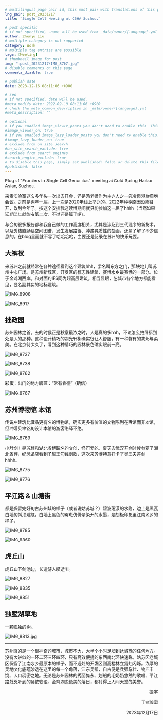 ```yaml
---
# multilingual page pair id, this must pair with translations of this page. (This name must be unique)
lng_pair: post_20231217
title: "Single Cell Meeting at CSHA Suzhou."

# post specific
# if not specified, .name will be used from _data/owner/[language].yml
author: Zhenyu Liu
# multiple category is not supported
category: Work
# multiple tag entries are possible
tags: [Meeting]
# thumbnail image for post
img: ":post_20231217/IMG_8707.jpg"
# disable comments on this page
comments_disable: true

# publish date
date: 2023-12-16 08:11:06 +0900

# seo
# if not specified, date will be used.
#meta_modify_date: 2022-02-10 08:11:06 +0900
# check the meta_common_description in _data/owner/[language].yml
#meta_description: ""

# optional
# if you enabled image_viewer_posts you don't need to enable this. This is only if image_viewer_posts = false
#image_viewer_on: true
# if you enabled image_lazy_loader_posts you don't need to enable this. This is only if image_lazy_loader_posts = false
#image_lazy_loader_on: true
# exclude from on site search
#on_site_search_exclude: true
# exclude from search engines
#search_engine_exclude: true
# to disable this page, simply set published: false or delete this file
#published: false
---
```


<!-- outline-start -->

Plog of "Frontiers in Single Cell Genomics" meeting at Cold Spring Harbor Asian, Suzhou.

<!-- outline-end -->

来贵实验室这么多年头一次出去开会，还是汤老师作为主办人之一的冷泉港单细胞会议。之前是两年一届，上一次是2020年线上举办的。2022年种种原因没能召开，改到今年了。按这个安排我这读博期间就只能参加这一届了hhhh（当然如果延期半年就能有第二次，不过还是算了吧）。

与会的很多报告都和我自己做的工作高度相关，尤其是涉及到三代测序的新技术，以及对结直肠癌空间图谱、发生发展路径、肿瘤异质性的刻画，还是了解了不少信息的。在blog里面就不写了哈哈哈哈，主要还是记录在苏州的快乐玩耍。

## 大裤衩

来苏州之前就经常在各种途径看到这个建筑hhh，学名叫东方之门，那块地儿叫苏州中心广场。是苏州新城区，开发区的标志性建筑，赛博水乡最赛博的一部分。位于金鸡湖西岸，和对面的IFS同为超高层建筑，相当显眼，在城市各个地方都能看见，是名副其实的地标建筑。

![IMG_8908](https://raw.githubusercontent.com/liuzhenyu-yyy/liuzhenyu-yyy.github.io/main/assets/img/posts/post_20231217/IMG_8908.jpg)

![IMG_8917](https://raw.githubusercontent.com/liuzhenyu-yyy/liuzhenyu-yyy.github.io/main/assets/img/posts/post_20231217/IMG_8917.jpg)

## 拙政园

苏州园林之首，去的时候正是秋意最浓之时，人是真的多hhh，不论怎么拍照都到处是人的那种。这种设计精巧的湖光轩榭确实很让人舒服，有一种特有的隽永与柔美。在北京待太久了，看到这种精巧的园林景色确实眼前一亮。

![IMG_8737](https://raw.githubusercontent.com/liuzhenyu-yyy/liuzhenyu-yyy.github.io/main/assets/img/posts/post_20231217/IMG_8737.jpg)

![IMG_8738](https://raw.githubusercontent.com/liuzhenyu-yyy/liuzhenyu-yyy.github.io/main/assets/img/posts/post_20231217/IMG_8738.jpg)

![IMG_8762](https://raw.githubusercontent.com/liuzhenyu-yyy/liuzhenyu-yyy.github.io/main/assets/img/posts/post_20231217/IMG_8762.jpg)


彩蛋：出门的地方牌匾：“常有肯德”（确信）

![IMG_8767](https://raw.githubusercontent.com/liuzhenyu-yyy/liuzhenyu-yyy.github.io/main/assets/img/posts/post_20231217/IMG_8767.jpg)

## 苏州博物馆 本馆

传说中建筑比藏品更有名的博物馆，确实更多有价值的文物陈列在西馆而非本馆，但冲着贝聿铭的设计本馆的游客络绎不绝。

![IMG_8769](https://raw.githubusercontent.com/liuzhenyu-yyy/liuzhenyu-yyy.github.io/main/assets/img/posts/post_20231217/IMG_8769.jpg)

小胖剑！是苏博和湖北省博联名的文创，怪可爱的。夏天去武汉开会时候参观了湖北省博，纪念品店看到了越王勾践剑款，这次来苏博特意打卡了吴王夫差剑hhhh。

![IMG_8775](https://raw.githubusercontent.com/liuzhenyu-yyy/liuzhenyu-yyy.github.io/main/assets/img/posts/post_20231217/IMG_8775.jpg)

![IMG_8776](https://raw.githubusercontent.com/liuzhenyu-yyy/liuzhenyu-yyy.github.io/main/assets/img/posts/post_20231217/IMG_8776.jpg)

## 平江路 & 山塘街

都是保留完好的古苏州城的样子（或者说姑苏城？）碧波荡漾的水路，边上是黑瓦白墙的斜顶建筑，白墙上黑色的霉斑仿佛晕染开的水墨，是刻板印象里江南水乡的样子。

![IMG_8785](https://raw.githubusercontent.com/liuzhenyu-yyy/liuzhenyu-yyy.github.io/main/assets/img/posts/post_20231217/IMG_8785.jpg)

![IMG_8869](https://raw.githubusercontent.com/liuzhenyu-yyy/liuzhenyu-yyy.github.io/main/assets/img/posts/post_20231217/IMG_8869.jpg)


## 虎丘山
虎丘山下剑池边，长遣游人叹逝川。

![IMG_8827](https://raw.githubusercontent.com/liuzhenyu-yyy/liuzhenyu-yyy.github.io/main/assets/img/posts/post_20231217/IMG_8827.jpg)

![IMG_8835](https://raw.githubusercontent.com/liuzhenyu-yyy/liuzhenyu-yyy.github.io/main/assets/img/posts/post_20231217/IMG_8835.jpg)

![IMG_8851](https://raw.githubusercontent.com/liuzhenyu-yyy/liuzhenyu-yyy.github.io/main/assets/img/posts/post_20231217/IMG_8851.jpg)

## 独墅湖草地

一颗孤独的树。

![IMG_8813.jpg](https://raw.githubusercontent.com/liuzhenyu-yyy/liuzhenyu-yyy.github.io/main/assets/img/posts/post_20231217/IMG_8813.jpg)

---

苏州真的是一个很神奇的城市，城市不大，大半个小时足以到达城市的任何地方。没有大饼似的一环二环三环四环，只有高效便捷的东西南北环快速路。姑苏区老城区保留了江南水乡最原本的样子，而不远处的开发区则高楼林立霓虹闪烁。浓厚的吴地文化底蕴渗透在这里的每一个角落，江东吴都，自古便是兵强马壮、物产丰饶、人口稠密之地。无论是苏州园林的秀丽隽永、划船的老奶奶悠然的歌唱、平江路处处听到的吴侬软语、金鸡湖边绝美的落日，都衬得上人间天堂的美誉。


  <p align="right">振宇</p>

  <p align="right">于实验室</p>

  <p align="right">2023年12月17日</p>
